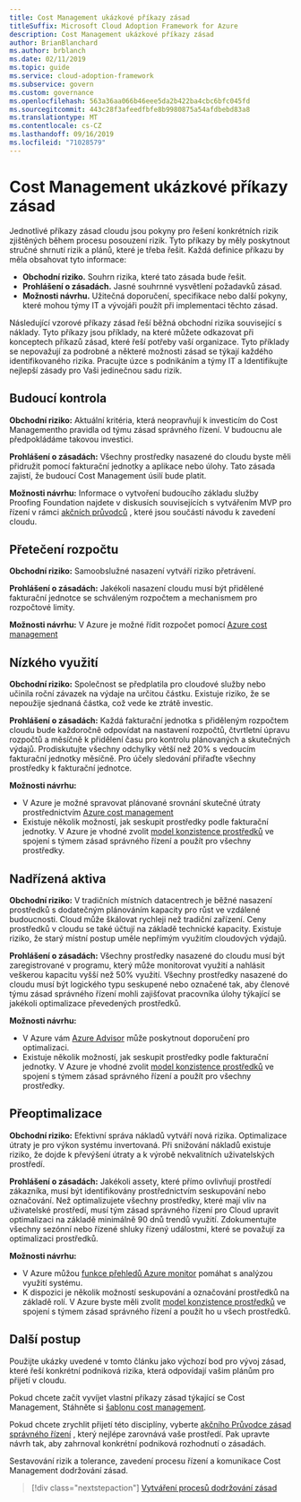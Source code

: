 ```yaml
---
title: Cost Management ukázkové příkazy zásad
titleSuffix: Microsoft Cloud Adoption Framework for Azure
description: Cost Management ukázkové příkazy zásad
author: BrianBlanchard
ms.author: brblanch
ms.date: 02/11/2019
ms.topic: guide
ms.service: cloud-adoption-framework
ms.subservice: govern
ms.custom: governance
ms.openlocfilehash: 563a36aa066b46eee5da2b422ba4cbc6bfc045fd
ms.sourcegitcommit: 443c28f3afeedfbfe8b9980875a54afdbebd83a8
ms.translationtype: MT
ms.contentlocale: cs-CZ
ms.lasthandoff: 09/16/2019
ms.locfileid: "71028579"
---
```

# <a name="cost-management-sample-policy-statements"></a>Cost Management ukázkové příkazy zásad

Jednotlivé příkazy zásad cloudu jsou pokyny pro řešení konkrétních rizik zjištěných během procesu posouzení rizik. Tyto příkazy by měly poskytnout stručné shrnutí rizik a plánů, které je třeba řešit. Každá definice příkazu by měla obsahovat tyto informace:

- **Obchodní riziko.** Souhrn rizika, které tato zásada bude řešit.
- **Prohlášení o zásadách.** Jasné souhrnné vysvětlení požadavků zásad.
- **Možnosti návrhu.** Užitečná doporučení, specifikace nebo další pokyny, které mohou týmy IT a vývojáři použít při implementaci těchto zásad.

Následující vzorové příkazy zásad řeší běžná obchodní rizika související s náklady. Tyto příkazy jsou příklady, na které můžete odkazovat při konceptech příkazů zásad, které řeší potřeby vaší organizace. Tyto příklady se nepovažují za podrobné a některé možnosti zásad se týkají každého identifikovaného rizika. Pracujte úzce s podnikáním a týmy IT a Identifikujte nejlepší zásady pro Vaši jedinečnou sadu rizik.

## <a name="future-proofing"></a>Budoucí kontrola

**Obchodní riziko:** Aktuální kritéria, která neopravňují k investicím do Cost Managementho pravidla od týmu zásad správného řízení. V budoucnu ale předpokládáme takovou investici.

**Prohlášení o zásadách:** Všechny prostředky nasazené do cloudu byste měli přidružit pomocí fakturační jednotky a aplikace nebo úlohy. Tato zásada zajistí, že budoucí Cost Management úsilí bude platit.

**Možnosti návrhu:** Informace o vytvoření budoucího základu služby Proofing Foundation najdete v diskusích souvisejících s vytvářením MVP pro řízení v rámci [akčních průvodců](../guides/index.md) , které jsou součástí návodu k zavedení cloudu.

## <a name="budget-overruns"></a>Přetečení rozpočtu

**Obchodní riziko:** Samoobslužné nasazení vytváří riziko přetrávení.

**Prohlášení o zásadách:** Jakékoli nasazení cloudu musí být přidělené fakturační jednotce se schváleným rozpočtem a mechanismem pro rozpočtové limity.

**Možnosti návrhu:** V Azure je možné řídit rozpočet pomocí [Azure cost management](https://docs.microsoft.com/azure/cost-management/manage-budgets)

## <a name="underutilization"></a>Nízkého využití

**Obchodní riziko:** Společnost se předplatila pro cloudové služby nebo učinila roční závazek na výdaje na určitou částku. Existuje riziko, že se nepoužije sjednaná částka, což vede ke ztrátě investic.

**Prohlášení o zásadách:** Každá fakturační jednotka s přiděleným rozpočtem cloudu bude každoročně odpovídat na nastavení rozpočtů, čtvrtletní úpravu rozpočtů a měsíčně k přidělení času pro kontrolu plánovaných a skutečných výdajů. Prodiskutujte všechny odchylky větší než 20% s vedoucím fakturační jednotky měsíčně. Pro účely sledování přiřaďte všechny prostředky k fakturační jednotce.

**Možnosti návrhu:**

- V Azure je možné spravovat plánované srovnání skutečné útraty prostřednictvím [Azure cost management](https://docs.microsoft.com/azure/cost-management/quick-acm-cost-analysis)
- Existuje několik možností, jak seskupit prostředky podle fakturační jednotky. V Azure je vhodné zvolit [model konzistence prostředků](../../decision-guides/resource-consistency/index.md) ve spojení s týmem zásad správného řízení a použít pro všechny prostředky.

## <a name="overprovisioned-assets"></a>Nadřízená aktiva

**Obchodní riziko:** V tradičních místních datacentrech je běžné nasazení prostředků s dodatečným plánováním kapacity pro růst ve vzdálené budoucnosti. Cloud může škálovat rychleji než tradiční zařízení. Ceny prostředků v cloudu se také účtují na základě technické kapacity. Existuje riziko, že starý místní postup uměle nepřímým využitím cloudových výdajů.

**Prohlášení o zásadách:** Všechny prostředky nasazené do cloudu musí být zaregistrované v programu, který může monitorovat využití a nahlásit veškerou kapacitu vyšší než 50% využití. Všechny prostředky nasazené do cloudu musí být logického typu seskupené nebo označené tak, aby členové týmu zásad správného řízení mohli zajišťovat pracovníka úlohy týkající se jakékoli optimalizace převedených prostředků.

**Možnosti návrhu:**

- V Azure vám [Azure Advisor](https://docs.microsoft.com/azure/advisor/advisor-cost-recommendations) může poskytnout doporučení pro optimalizaci.
- Existuje několik možností, jak seskupit prostředky podle fakturační jednotky. V Azure je vhodné zvolit [model konzistence prostředků](../../decision-guides/resource-consistency/index.md) ve spojení s týmem zásad správného řízení a použít pro všechny prostředky.

## <a name="overoptimization"></a>Přeoptimalizace

**Obchodní riziko:** Efektivní správa nákladů vytváří nová rizika. Optimalizace útraty je pro výkon systému invertovaná. Při snižování nákladů existuje riziko, že dojde k převýšení útraty a k výrobě nekvalitních uživatelských prostředí.

**Prohlášení o zásadách:** Jakékoli assety, které přímo ovlivňují prostředí zákazníka, musí být identifikovány prostřednictvím seskupování nebo označování. Než optimalizujete všechny prostředky, které mají vliv na uživatelské prostředí, musí tým zásad správného řízení pro Cloud upravit optimalizaci na základě minimálně 90 dnů trendů využití. Zdokumentujte všechny sezónní nebo řízené shluky řízený událostmi, které se považují za optimalizaci prostředků.

**Možnosti návrhu:**

- V Azure můžou [funkce přehledů Azure monitor](https://docs.microsoft.com/azure/azure-monitor/insights/vminsights-performance) pomáhat s analýzou využití systému.
- K dispozici je několik možností seskupování a označování prostředků na základě rolí. V Azure byste měli zvolit [model konzistence prostředků](../../decision-guides/resource-consistency/index.md) ve spojení s týmem zásad správného řízení a použít ho u všech prostředků.

## <a name="next-steps"></a>Další postup

Použijte ukázky uvedené v tomto článku jako výchozí bod pro vývoj zásad, které řeší konkrétní podniková rizika, která odpovídají vašim plánům pro přijetí v cloudu.

Pokud chcete začít vyvíjet vlastní příkazy zásad týkající se Cost Management, Stáhněte si [šablonu cost management](./template.md).

Pokud chcete zrychlit přijetí této disciplíny, vyberte [akčního Průvodce zásad správného řízení](../guides/index.md) , který nejlépe zarovnává vaše prostředí. Pak upravte návrh tak, aby zahrnoval konkrétní podniková rozhodnutí o zásadách.

Sestavování rizik a tolerance, zavedení procesu řízení a komunikace Cost Management dodržování zásad.

> [!div class="nextstepaction"]
> [Vytváření procesů dodržování zásad](./compliance-processes.md)
